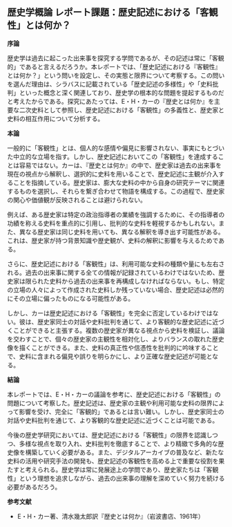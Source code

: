## 歴史学概論 レポート課題：歴史記述における「客観性」とは何か？

**序論**

歴史学は過去に起こった出来事を探究する学問であるが、その記述は常に「客観的」であると言えるだろうか。本レポートでは、「歴史記述における『客観性』とは何か？」という問いを設定し、その実態と限界について考察する。この問いを選んだ理由は、シラバスに記載されている「歴史記述の多様性」や「史料批判」といった概念と深く関連しており、歴史学の根本的な問題を提起するものだと考えたからである。探究にあたっては、E・H・カーの『歴史とは何か』を主要な二次史料として参照し、歴史記述における「客観性」の多義性と、歴史家と史料の相互作用について分析する。

**本論**

一般的に「客観性」とは、個人的な感情や偏見に影響されない、事実にもとづいた中立的な立場を指す。しかし、歴史記述においてこの「客観性」を達成することは容易ではない。カーは、『歴史とは何か』の中で、歴史家は過去の出来事を現在の視点から解釈し、選択的に史料を用いることで、歴史記述に主観が介入することを指摘している。歴史家は、膨大な史料の中から自身の研究テーマに関連するものを選択し、それらを繋ぎ合わせて物語を構成する。この過程で、歴史家の関心や価値観が反映されることは避けられない。

例えば、ある歴史家は特定の政治指導者の業績を強調するために、その指導者の功績を称える史料を重点的に引用し、批判的な史料を軽視するかもしれない。また、異なる歴史家は同じ史料を用いても、異なる解釈を導き出す可能性がある。これは、歴史家が持つ背景知識や歴史観が、史料の解釈に影響を与えるためである。

さらに、歴史記述における「客観性」は、利用可能な史料の種類や量にも左右される。過去の出来事に関する全ての情報が記録されているわけではないため、歴史家は限られた史料から過去の出来事を再構成しなければならない。もし、特定の立場の人々によって作成された史料しか残っていない場合、歴史記述は必然的にその立場に偏ったものになる可能性がある。

しかし、カーは歴史記述における「客観性」を完全に否定しているわけではない。彼は、歴史家同士の対話や史料批判を通じて、より客観的な歴史記述に近づくことができると主張する。複数の歴史家が異なる視点から史料を検証し、議論を交わすことで、個々の歴史家の主観性を相対化し、よりバランスの取れた歴史像を描くことができる。また、史料の真正性や信憑性を批判的に吟味することで、史料に含まれる偏見や誤りを明らかにし、より正確な歴史記述が可能となる。

**結論**

本レポートでは、E・H・カーの議論を参考に、歴史記述における「客観性」の問題について考察した。歴史記述は、歴史家の主観や利用可能な史料の限界によって影響を受け、完全に「客観的」であるとは言い難い。しかし、歴史家同士の対話や史料批判を通じて、より客観的な歴史記述に近づくことは可能である。

今後の歴史学研究においては、歴史記述における「客観性」の限界を認識しつつ、多様な視点を取り入れ、史料批判を徹底することで、より精緻で多角的な歴史像を構築していく必要がある。また、デジタルアーカイブの普及など、新たな史料の活用や研究手法の開発も、歴史記述の客観性を高める上で重要な役割を果たすと考えられる。歴史学は常に発展途上の学問であり、歴史家たちは「客観性」という理想を追求しながら、過去の出来事の理解を深めていく努力を続ける必要があるだろう。


**参考文献**

* E・H・カー著、清水幾太郎訳『歴史とは何か』（岩波書店、1961年）
